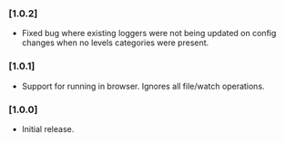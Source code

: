 ### [1.0.2]
* Fixed bug where existing loggers were not being updated on config changes when no levels categories were present.

### [1.0.1]
* Support for running in browser. Ignores all file/watch operations.

### [1.0.0]
* Initial release.